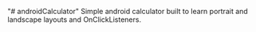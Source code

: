 "# androidCalculator" 
Simple android calculator built to learn portrait and landscape layouts and OnClickListeners.
